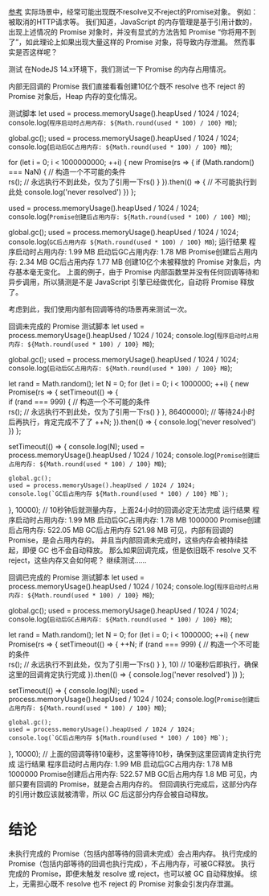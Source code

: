 [参考](https://zhuanlan.zhihu.com/p/385764204)
实际场景中，经常可能出现既不resolve又不reject的Promise对象。 例如：被取消的HTTP请求等。 我们知道，JavaScript 的内存管理是基于引用计数的，出现上述情况的 Promise 对象时，并没有显式的方法告知 Promise “你将用不到了”，如此理论上如果出现大量这样的 Promise 对象，将导致内存泄漏。 然而事实是否这样呢？

测试
在NodeJS 14.x环境下，我们测试一下 Promise 的内存占用情况。

内部无回调的 Promise
我们直接看看创建10亿个既不 resolve 也不 reject 的 Promise 对象后，Heap 内存的变化情况。

测试脚本
let used = process.memoryUsage().heapUsed / 1024 / 1024;
console.log(`程序启动时占用内存: ${Math.round(used * 100) / 100} MB`);

global.gc();
used = process.memoryUsage().heapUsed / 1024 / 1024;
console.log(`启动后GC占用内存: ${Math.round(used * 100) / 100} MB`);

for (let i = 0; i < 1000000000; ++i) {
    new Promise(rs => {
        if (Math.random() === NaN) {  // 构造一个不可能的条件            
            rs();   // 永远执行不到此处，仅为了引用一下rs()
        }
    }).then(() => {
        // 不可能执行到此处
        console.log('never resolved')
    })
};

used = process.memoryUsage().heapUsed / 1024 / 1024;
console.log(`Promise创建后占用内存: ${Math.round(used * 100) / 100} MB`);

global.gc();
used = process.memoryUsage().heapUsed / 1024 / 1024;
console.log(`GC后占用内存 ${Math.round(used * 100) / 100} MB`);
运行结果
程序启动时占用内存: 1.99 MB
启动后GC占用内存: 1.78 MB
Promise创建后占用内存: 2.34 MB
GC后占用内存 1.77 MB
创建10亿个未被释放的 Promise 对象后，内存基本毫无变化。 上面的例子，由于 Promise 内部函数里并没有任何回调等待和异步调用，所以猜测是不是 JavaScript 引擎已经做优化，自动将 Promise 释放了。

考虑到此，我们使用内部有回调等待的场景再来测试一次。

回调未完成的 Promise
测试脚本
let used = process.memoryUsage().heapUsed / 1024 / 1024;
console.log(`程序启动时占用内存: ${Math.round(used * 100) / 100} MB`);

global.gc();
used = process.memoryUsage().heapUsed / 1024 / 1024;
console.log(`启动后GC占用内存: ${Math.round(used * 100) / 100} MB`);

let rand = Math.random();
let N = 0;
for (let i = 0; i < 1000000; ++i) {
    new Promise(rs => {
        setTimeout(() => {            
            if (rand === 999) {  // 构造一个不可能的条件            
                rs();   // 永远执行不到此处，仅为了引用一下rs()
            }
        }, 86400000);   // 等待24小时后再执行，肯定完成不了了
        ++N;
    }).then(() => {
        console.log('never resolved')
    })
};

setTimeout(() => {
    console.log(N);
    used = process.memoryUsage().heapUsed / 1024 / 1024;
    console.log(`Promise创建后占用内存: ${Math.round(used * 100) / 100} MB`);

    global.gc();
    used = process.memoryUsage().heapUsed / 1024 / 1024;
    console.log(`GC后占用内存 ${Math.round(used * 100) / 100} MB`);
}, 10000); // 10秒钟后就测量内存，上面24小时的回调必定无法完成
运行结果
程序启动时占用内存: 1.99 MB
启动后GC占用内存: 1.78 MB
1000000
Promise创建后占用内存: 522.05 MB
GC后占用内存 521.98 MB
可见，内部有回调的 Promise，是会占用内存的。 并且当内部回调未完成时，这些内存会被持续挂起，即便 GC 也不会自动释放。 那么如果回调完成，但是依旧既不 resolve 又不 reject，这些内存又会如何呢？ 继续测试……

回调已完成的 Promise
测试脚本
let used = process.memoryUsage().heapUsed / 1024 / 1024;
console.log(`程序启动时占用内存: ${Math.round(used * 100) / 100} MB`);

global.gc();
used = process.memoryUsage().heapUsed / 1024 / 1024;
console.log(`启动后GC占用内存: ${Math.round(used * 100) / 100} MB`);

let rand = Math.random();
let N = 0;
for (let i = 0; i < 1000000; ++i) {
    new Promise(rs => {
        setTimeout(() => {
            ++N;
            if (rand === 999) {  // 构造一个不可能的条件            
                rs();   // 永远执行不到此处，仅为了引用一下rs()
            }
        }, 10)   // 10毫秒后即执行，确保这里的回调肯定执行完成
    }).then(() => {
        console.log('never resolved')
    })
};

setTimeout(() => {
    console.log(N);
    used = process.memoryUsage().heapUsed / 1024 / 1024;
    console.log(`Promise创建后占用内存: ${Math.round(used * 100) / 100} MB`);

    global.gc();
    used = process.memoryUsage().heapUsed / 1024 / 1024;
    console.log(`GC后占用内存 ${Math.round(used * 100) / 100} MB`);
}, 10000);  // 上面的回调等待10毫秒，这里等待10秒，确保到这里回调肯定执行完成
运行结果
程序启动时占用内存: 1.99 MB
启动后GC占用内存: 1.78 MB
1000000
Promise创建后占用内存: 522.57 MB
GC后占用内存 1.8 MB
可见，内部只要有回调的 Promise，就是会占用内存的。 但回调执行完成后，这部分内存的引用计数应该就被清零，所以 GC 后这部分内存会被自动释放。

# 结论
未执行完成的 Promise（包括内部等待的回调未完成）会占用内存。
执行完成的 Promise（包括内部等待的回调也执行完成），不占用内存，可被GC释放。
执行完成的 Promise，即便未触发 resolve 或 reject，也可以被 GC 自动释放掉。
综上，无需担心既不 resolve 也不 reject 的 Promise 对象会引发内存泄漏。